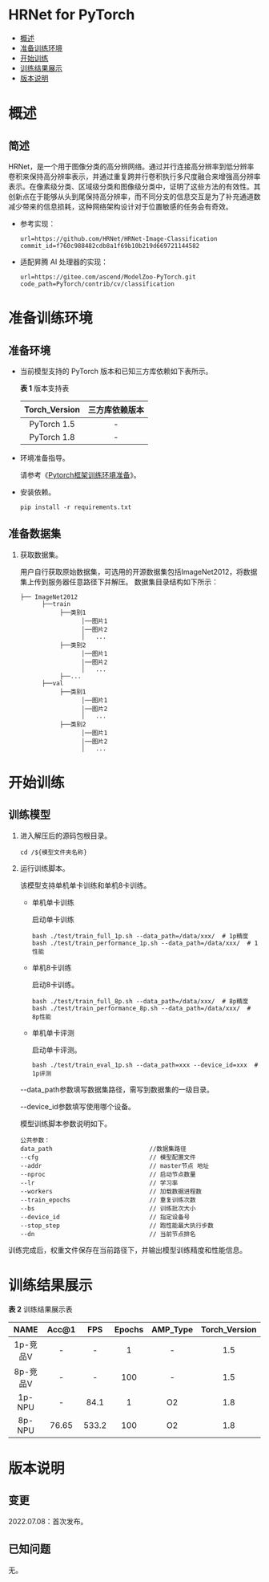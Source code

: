 # HRNet for PyTorch

-   [概述](概述.md)
-   [准备训练环境](准备训练环境.md)
-   [开始训练](开始训练.md)
-   [训练结果展示](训练结果展示.md)
-   [版本说明](版本说明.md)



# 概述

## 简述
HRNet，是一个用于图像分类的高分辨网络。通过并行连接高分辨率到低分辨率卷积来保持高分辨率表示，并通过重复跨并行卷积执行多尺度融合来增强高分辨率表示。在像素级分类、区域级分类和图像级分类中，证明了这些方法的有效性。其创新点在于能够从头到尾保持高分辨率，而不同分支的信息交互是为了补充通道数减少带来的信息损耗，这种网络架构设计对于位置敏感的任务会有奇效。

- 参考实现：

  ```
  url=https://github.com/HRNet/HRNet-Image-Classification
  commit_id=f760c988482cdb8a1f69b10b219d669721144582
  ```

- 适配昇腾 AI 处理器的实现：

  ```
  url=https://gitee.com/ascend/ModelZoo-PyTorch.git
  code_path=PyTorch/contrib/cv/classification
  ```

# 准备训练环境

## 准备环境

- 当前模型支持的 PyTorch 版本和已知三方库依赖如下表所示。

  **表 1**  版本支持表

  | Torch_Version      | 三方库依赖版本                                 |
  | :--------: | :----------------------------------------------------------: |
  | PyTorch 1.5 | - |
  | PyTorch 1.8 | - |

- 环境准备指导。

  请参考《[Pytorch框架训练环境准备](https://www.hiascend.com/document/detail/zh/ModelZoo/pytorchframework/ptes)》。

- 安装依赖。

  ```
  pip install -r requirements.txt
  ```

## 准备数据集

1. 获取数据集。

   用户自行获取原始数据集，可选用的开源数据集包括ImageNet2012，将数据集上传到服务器任意路径下并解压。 数据集目录结构如下所示：

   ```
   ├── ImageNet2012
         ├──train
              ├──类别1
                    │──图片1
                    │──图片2
                    │   ...
              ├──类别2
                    │──图片1
                    │──图片2
                    │   ...
              ├──...
         ├──val
              ├──类别1
                    │──图片1
                    │──图片2
                    │   ...
              ├──类别2
                    │──图片1
                    │──图片2
                    │   ...
   ```

# 开始训练

## 训练模型

1. 进入解压后的源码包根目录。

   ```
   cd /${模型文件夹名称}
   ```

2. 运行训练脚本。

   该模型支持单机单卡训练和单机8卡训练。

   - 单机单卡训练

     启动单卡训练
     ```
     bash ./test/train_full_1p.sh --data_path=/data/xxx/  # 1p精度
     bash ./test/train_performance_1p.sh --data_path=/data/xxx/  # 1性能
     ```

   - 单机8卡训练

     启动8卡训练。

     ```
     bash ./test/train_full_8p.sh --data_path=/data/xxx/  # 8p精度
     bash ./test/train_performance_8p.sh --data_path=/data/xxx/  # 8p性能
     ```
   - 单机单卡评测

     启动单卡评测。
     ```
     bash ./test/train_eval_1p.sh --data_path=xxx --device_id=xxx  # 1p评测
     ```

   --data_path参数填写数据集路径，需写到数据集的一级目录。

   --device_id参数填写使用哪个设备。

   模型训练脚本参数说明如下。

   ```
   公共参数：
   data_path                           //数据集路径
   --cfg                               // 模型配置文件
   --addr                              // master节点 地址
   --nproc                             // 启动节点数量
   --lr                                // 学习率
   --workers                           // 加载数据进程数
   --train_epochs                      // 重复训练次数
   --bs                                // 训练批次大小
   --device_id                         // 指定设备号
   --stop_step                         // 跑性能最大执行步数
   --dn                                // 当前节点排名
   ```

 训练完成后，权重文件保存在当前路径下，并输出模型训练精度和性能信息。


# 训练结果展示

**表 2**  训练结果展示表

|   NAME   | Acc@1 | FPS  | Epochs | AMP_Type | Torch_Version |
| :------: | :---: | :--: | :----: | :------: | :-----------: |
| 1p-竞品V |   -   | -    |   1    |    -     |      1.5      |
| 8p-竞品V |   -   |  -   |  100   |    -     |      1.5      |
|  1p-NPU  |   -   | 84.1  |   1    |    O2    |      1.8      |
|  8p-NPU  |  76.65  | 533.2  |  100   |    O2    |      1.8      |


# 版本说明

## 变更

2022.07.08：首次发布。

## 已知问题

无。









